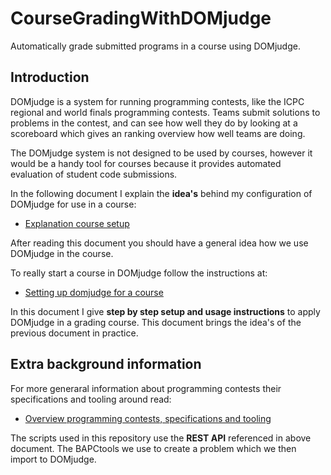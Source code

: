 # CourseGradingWithDOMjudge

Automatically grade submitted programs in a course using DOMjudge.

## Introduction

DOMjudge is a system for running programming contests, like the ICPC regional and world finals programming contests.
Teams submit solutions to problems in the contest, and can see how well they do by looking at a scoreboard which
gives an ranking overview how well teams are doing. 


The DOMjudge system is not designed to be used by courses, however it would be a handy tool for courses because it provides  automated evaluation of 
student code submissions. 


In the following document I explain the **idea's** behind my configuration of DOMjudge for use in a course:

* [Explanation course setup](Explanation_course_setup.md)

After reading this document you should have a general idea how we use DOMjudge in the course.

To really start a course in DOMjudge follow the instructions at:


* [Setting up domjudge for a course](Setting_up_domjudge_for_a_course.md)


In this document I give **step by step setup and usage instructions** to apply DOMjudge in a grading course. This document brings the idea's of the previous document in practice.

## Extra background information


For more generaral information about programming contests their specifications and tooling around read:

* [Overview programming contests, specifications and tooling](Programming_contests_specifications_and_tooling.md)

The scripts used in this repository use the **REST API** referenced in above document. The BAPCtools we use to create a problem which we then import to DOMjudge.
  

